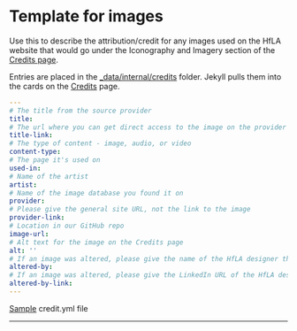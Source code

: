 # Template for images

Use this to describe the attribution/credit for any images used on the HfLA website that would go under the Iconography and Imagery section of the [Credits page](https://www.hackforla.org/credits/). 
 
Entries are placed in the [_data/internal/credits](https://github.com/hackforla/website/tree/gh-pages/_data/internal/credits) folder. Jekyll pulls them into the cards on the [Credits](https://www.hackforla.org/credits/) page.


```yaml
---
# The title from the source provider
title: 
# The url where you can get direct access to the image on the provider site
title-link: 
# The type of content - image, audio, or video 
content-type: 
# The page it's used on
used-in: 
# Name of the artist
artist: 
# Name of the image database you found it on
provider: 
# Please give the general site URL, not the link to the image
provider-link: 
# Location in our GitHub repo
image-url:
# Alt text for the image on the Credits page
alt: ''
# If an image was altered, please give the name of the HfLA designer that altered the image
altered-by:
# If an image was altered, please give the LinkedIn URL of the HfLA designer that altered the image
altered-by-link:
---
```

[Sample](https://github.com/hackforla/website/blob/gh-pages/_data/internal/credits/act.yml) credit.yml file

****